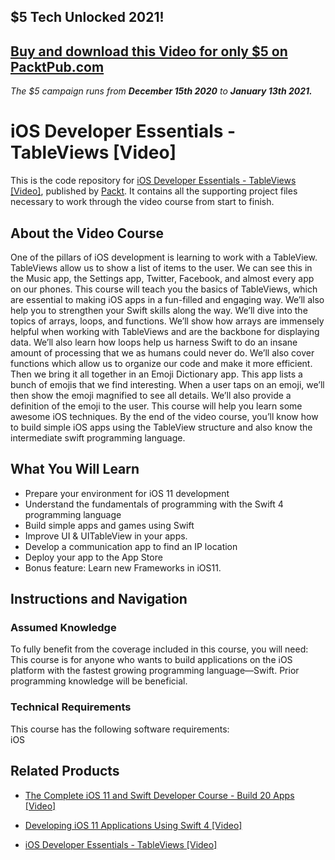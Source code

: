 ## $5 Tech Unlocked 2021!
[Buy and download this Video for only $5 on PacktPub.com](https://www.packtpub.com/product/ios-developer-essentials-tableviews-video/9781788299015)
-----
*The $5 campaign         runs from __December 15th 2020__ to __January 13th 2021.__*

# iOS Developer Essentials - TableViews [Video]
This is the code repository for [iOS Developer Essentials - TableViews [Video]](https://www.packtpub.com/application-development/ios-developer-essentials-tableviews-video?utm_source=github&utm_medium=repository&utm_campaign=9781788299015), published by [Packt](https://www.packtpub.com/?utm_source=github). It contains all the supporting project files necessary to work through the video course from start to finish.
## About the Video Course
One of the pillars of iOS development is learning to work with a TableView. TableViews allow us to show a list of items to the user. We can see this in the Music app, the Settings app, Twitter, Facebook, and almost every app on our phones. This course will teach you the basics of TableViews, which are essential to making iOS apps in a fun-filled and engaging way.
We’ll also help you to strengthen your Swift skills along the way. 
We’ll dive into the topics of arrays, loops, and functions. We’ll show how arrays are immensely helpful when working with TableViews and are the backbone for displaying data. We’ll also learn how loops help us harness Swift to do an insane amount of processing that we as humans could never do. We’ll also cover functions which allow us to organize our code and make it more efficient.
Then we bring it all together in an Emoji Dictionary app. This app lists a bunch of emojis that we find interesting. When a user taps on an emoji, we’ll then show the emoji magnified to see all details. We’ll also provide a definition of the emoji to the user. This course will help you learn some awesome iOS techniques.
By the end of the video course, you’ll know how to build simple iOS apps using the TableView structure and also know the intermediate swift programming language.

<H2>What You Will Learn</H2>
<DIV class=book-info-will-learn-text>
<UL>
<LI>Prepare your environment for iOS 11 development 
<LI>Understand the fundamentals of programming with the Swift 4 programming language 
<LI>Build simple apps and games using Swift 
<LI>Improve UI &amp; UITableView in your apps. 
<LI>Develop a communication app to find an IP location 
<LI>Deploy your app to the App Store 
<LI>Bonus feature: Learn new Frameworks in iOS11. </LI></UL></DIV>

## Instructions and Navigation
### Assumed Knowledge
To fully benefit from the coverage included in this course, you will need:<br/>
	This course is for anyone who wants to build applications on the iOS platform with the fastest growing programming language—Swift. Prior programming knowledge will be beneficial.
### Technical Requirements
This course has the following software requirements:<br/>
iOS

## Related Products
* [The Complete iOS 11 and Swift Developer Course - Build 20 Apps [Video]](https://www.packtpub.com/application-development/developing-ios-11-applications-using-swift-4-video?utm_source=github&utm_medium=repository&utm_campaign=9781788393546)

* [Developing iOS 11 Applications Using Swift 4 [Video]](https://www.packtpub.com/application-development/developing-ios-11-applications-using-swift-4-video?utm_source=github&utm_medium=repository&utm_campaign=9781788393546)

* [iOS Developer Essentials - TableViews [Video]](https://www.packtpub.com/application-development/ios-developer-essentials-tableviews-video?utm_source=github&utm_medium=repository&utm_campaign=9781788299015)

